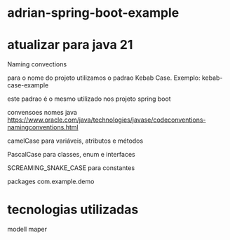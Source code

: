 # adrian-spring-boot-example

# atualizar para java 21
Naming convections

para o nome do projeto utilizamos o padrao Kebab Case.
Exemplo: kebab-case-example

este padrao é o mesmo utilizado nos projeto spring boot

convensoes nomes java
https://www.oracle.com/java/technologies/javase/codeconventions-namingconventions.html

camelCase para variáveis, atributos e métodos

PascalCase para classes, enum e interfaces

SCREAMING_SNAKE_CASE para constantes

packages com.example.demo

# tecnologias utilizadas
modell maper